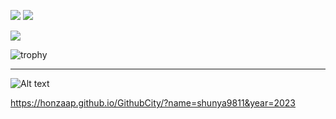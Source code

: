 ![](https://github-profile-summary-cards.vercel.app/api/cards/stats?username=shunya9811&theme=dark)
![](https://github-profile-summary-cards.vercel.app/api/cards/repos-per-language?username=shunya9811&theme=dark)

![](https://github-profile-summary-cards.vercel.app/api/cards/profile-details?username=shunya9811&theme=dark)

![trophy](https://github-profile-trophy.vercel.app/?username=shunya9811&theme=onedark&column=6&margin-w=30&margin-h=15)

<hr>

![Alt text](https://spotify-recently-played-readme.vercel.app/api?user=najge18u8yq4g9c3fwruf1r8g&unique={true|1|on|yes})

https://honzaap.github.io/GithubCity/?name=shunya9811&year=2023
